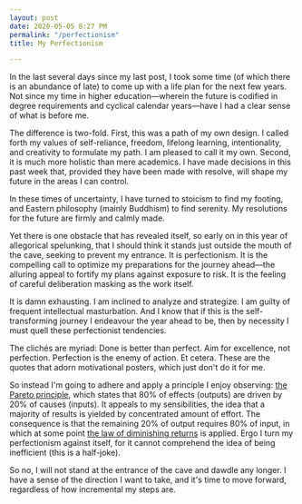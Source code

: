 ```yaml
---
layout: post
date: 2020-05-05 8:27 PM
permalink: "/perfectionism"
title: My Perfectionism

---
```

In the last several days since my last post, I took some time (of which there is an abundance of late) to come up with a life plan for the next few years. Not since my time in higher education—wherein the future is codified in degree requirements and cyclical calendar years—have I had a clear sense of what is before me.

The difference is two-fold. First, this was a path of my own design. I called forth my values of self-reliance, freedom, lifelong learning, intentionality, and creativity to formulate my path. I am pleased to call it my own. Second, it is much more holistic than mere academics. I have made decisions in this past week that, provided they have been made with resolve, will shape my future in the areas I can control.

In these times of uncertainty, I have turned to stoicism to find my footing, and Eastern philosophy (mainly Buddhism) to find serenity. My resolutions for the future are firmly and calmly made.

Yet there is one obstacle that has revealed itself, so early on in this year of allegorical spelunking, that I should think it stands just outside the mouth of the cave, seeking to prevent my entrance. It is perfectionism. It is the compelling call to optimize my preparations for the journey ahead—the alluring appeal to fortify my plans against exposure to risk. It is the feeling of careful deliberation masking as the work itself.

It is damn exhausting. I am inclined to analyze and strategize. I am guilty of frequent intellectual masturbation. And I know that if this is the self-transforming journey I endeavour the year ahead to be, then by necessity I must quell these perfectionist tendencies.

The clichés are myriad: Done is better than perfect. Aim for excellence, not perfection. Perfection is the enemy of action. Et cetera. These are the quotes that adorn motivational posters, which just don't do it for me.

So instead I'm going to adhere and apply a principle I enjoy observing: [the Pareto principle](https://en.wikipedia.org/wiki/Pareto_principle), which states that 80% of effects (outputs) are driven by 20% of causes (inputs). It appeals to my sensibilities, the idea that a majority of results is yielded by concentrated amount of effort. The consequence is that the remaining 20% of output requires 80% of input, in which at some point [the law of diminishing returns](https://en.wikipedia.org/wiki/Diminishing_returns) is applied. Ergo I turn my perfectionism against itself, for it cannot comprehend the idea of being inefficient (this is a half-joke).

So no, I will not stand at the entrance of the cave and dawdle any longer. I have a sense of the direction I want to take, and it's time to move forward, regardless of how incremental my steps are.